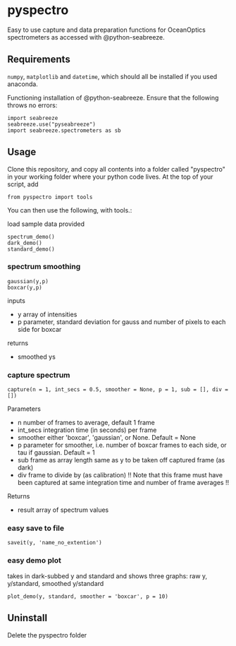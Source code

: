 # pyspectro
Easy to use capture and data preparation functions for OceanOptics spectrometers as accessed with @python-seabreeze.

## Requirements
`numpy`, `matplotlib` and `datetime`, which should all be installed if you used anaconda.

Functioning installation of @python-seabreeze. Ensure that the following throws no errors:
```
import seabreeze
seabreeze.use("pyseabreeze")
import seabreeze.spectrometers as sb
```

## Usage
Clone this repository, and copy all contents into a folder called "pyspectro" in your working folder where your python code lives. At the top of your script, add 
```
from pyspectro import tools
```

You can then use the following, with tools.<function name>:

load sample data provided
```
spectrum_demo()
dark_demo()
standard_demo()
```

### spectrum smoothing
```
gaussian(y,p)
boxcar(y,p)
```
inputs

- y     array of intensities
- p     parameter, standard deviation for gauss and number of pixels to each side for boxcar

returns

- smoothed ys

### capture spectrum
```
capture(n = 1, int_secs = 0.5, smoother = None, p = 1, sub = [], div = [])
```

Parameters

- n          number of frames to average, default 1 frame
- int_secs   integration time (in seconds) per frame
- smoother   either 'boxcar', 'gaussian', or None. Default = None
- p          parameter for smoother, i.e. number of boxcar frames to each side, or tau if gaussian. Default = 1
- sub        frame as array length same as y to be taken off captured frame (as dark)
- div        frame to divide by (as calibration)
!! Note that this frame must have been captured at same integration time and number of frame averages !!

Returns

- result    array of spectrum values


### easy save to file
```
saveit(y, 'name_no_extention')
```

### easy demo plot 

takes in dark-subbed y and standard and shows three graphs: raw y, y/standard, smoothed y/standard
```
plot_demo(y, standard, smoother = 'boxcar', p = 10)
```
## Uninstall
Delete the pyspectro folder
